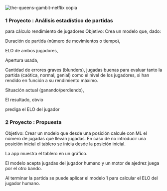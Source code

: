 ![the-queens-gambit-netflix copia](https://github.com/user-attachments/assets/e6f75952-b13a-44f1-a12d-18ce18ad7f46)
### 1 Proyecto : Análisis estadístico de partidas 
para cálculo rendimiento de jugadores
Objetivo:
Crea un modelo que, dado:

Duración de partida (número de movimientos o tiempo),

ELO de ambos jugadores,

Apertura usada,

Cantidad de errores graves (blunders), jugadas buenas para evaluar tanto la partida (caótica, normal, genial) como el nivel de los jugadores, si han rendido en función a su rendimiento máximo.

Situación actual (ganando/perdiendo),

El resultado, obvio


prediga el ELO del jugador

### 2 Proyecto : Propuesta 
Objetivo:
Crear un modelo que desde una posición calcule con ML el número de jugadas que llevan jugadas.
En caso de no introducir una posición inicial el tablero se inicia desde la posición inicial.

La app muestra el tablero en un gráfico.

El modelo acepta jugadas del jugador humano y un motor de ajedrez juega por el otro bando.

Al terminar la partida se puede aplicar el modelo 1 para calcular el ELO del jugador humano.



